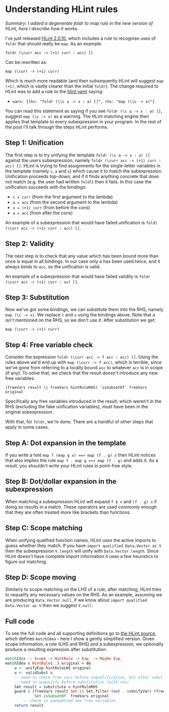 # Understanding HLint rules

*Summary: I added a degenerate foldr to map rule in the new version of HLint, here I describe how it works.*

I've just released [HLint 2.0.10](https://hackage.haskell.org/package/hlint-2.0.10), which includes a rule to recognise uses of `foldr` that should really be `map`. As an example:

`foldr (\curr acc -> (+1) curr : acc) []`

Can be rewritten as:

`map (\curr -> (+1) curr)`

Which is much more readable (and then subsequently HLint will suggest `map (+1)`, which is vastly clearer than the initial `foldr`). The change required to HLint was to add a rule to the [hlint.yaml](https://github.com/ndmitchell/hlint/blob/master/data/hlint.yaml) saying:

- `warn: {lhs: "foldr (\\c a -> x : a) []", rhs: "map (\\c -> x)"}`

You can read this statement as saying if you see `foldr (\c a -> x : a) []`, suggest `map (\c -> x)` as a warning. The HLint matching engine then applies that template to every subexpression in your program. In the rest of the post I'll talk through the steps HLint performs.

## Step 1: Unification

The first step is to try unifying the template `foldr (\c a -> x : a) []` against the users subexpression, namely `foldr (\curr acc -> (+1) curr : acc) []`. HLint is trying to find assignments for the single-letter variables in the template (namely `c`, `a` and `x`) which cause it to match the subexpression. Unification proceeds top-down, and if it finds anything concrete that does not match (e.g. the user had written `foldl`) then it fails. In this case the unification succeeds with the bindings:

- `c = curr` (from the first argument to the lambda)
- `a = acc` (from the second argument to the lambda)
- `x = (+1) curr` (from before the cons)
- `a = acc` (from after the cons)

An example of a subexpression that would have failed unification is `foldl (\curr acc -> (+1) curr : acc) []`.

## Step 2: Validity

The next step is to check that any value which has been bound more than once is equal in all bindings. In our case only a has been used twice, and it always binds to `acc`, so the unification is valid.

An example of a subexpression that would have failed validity is `foldr (\curr acc -> (+1) curr : xs) []`.

## Step 3: Substitution

Now we've got some bindings, we can substitute them into the RHS, namely `map (\c -> x)`. We replace `c` and `x` using the bindings above. Note that a isn't mentioned on the RHS, so we don't use it. After substitution we get:

`map (\curr -> (+1) curr)`

## Step 4: Free variable check

Consider the expression `foldr (\curr acc -> f acc : acc) []`. Using the rules above we'd end up with `map (\curr -> f acc)`, which is terrible, since we've gone from referring to a locally bound `acc` to whatever `acc` is in scope (if any). To solve that, we check that the result doesn't introduce any new free variables:

``(freeVars result \\ freeVars hintRuleRHS) `isSubsetOf` freeVars original``

Specifically any free variables introduced in the result, which weren't in the RHS (excluding the fake unification variables), must have been in the original subexpression.

With that, for `foldr`, we're done. There are a handful of other steps that apply in some cases.

## Step A: Dot expansion in the template

If you write a hint `map f (map g x) ==> map (f . g) x` then HLint notices that also implies the rule `map f . map g ==> map (f . g)` and adds it. As a result, you shouldn't write your HLint rules in point-free style.

## Step B: Dot/dollar expansion in the subexpression

When matching a subexpression HLint will expand `f $ x` and `(f . g) x` if doing so results in a match. These operators are used commonly enough that they are often treated more like brackets than functions.

## Step C: Scope matching

When unifying qualified function names, HLint uses the active imports to guess whether they match. If you have `import qualified Data.Vector as V` then the subexpression `V.length` will unify with `Data.Vector.length`. Since HLint doesn't have complete import information it uses a few heuristics to figure out matching.

## Step D: Scope moving

Similarly to scope matching on the LHS of a rule, after matching, HLint tries to requalify any necessary values on the RHS. As an example, assuming we are producing `Data.Vector.null`, if we know about `import qualified Data.Vector as V` then we suggest `V.null`.

## Full code

To see the full code and all supporting definitions go to [the HLint source](https://github.com/ndmitchell/hlint/blob/f4466eed8a8bf6beccfd11052f2e3cfb074f2b44/src/Hint/Match.hs#L100-L114), which defines `matchIdea` - here I show a gently simplified version. Given scope information, a rule (LHS and RHS) and a subexpression, we optionally produce a resulting expression after substitution.

```haskell
matchIdea :: Scope -> HintRule -> Exp_ -> Maybe Exp_
matchIdea s HintRule{..} original = do
    u <- unifyExp hintRuleLHS original
    u <- validSubst u
    -- need to check free vars before unqualification, but after subst (with e)
    -- need to unqualify before substitution (with res)
    let result = substitute u hintRuleRHS
    guard $ (freeVars result Set.\\ Set.filter (not . isUnifyVar) (freeVars hintRuleRHS))
            `Set.isSubsetOf` freeVars original
        -- check no unexpected new free variables
    return result
```
